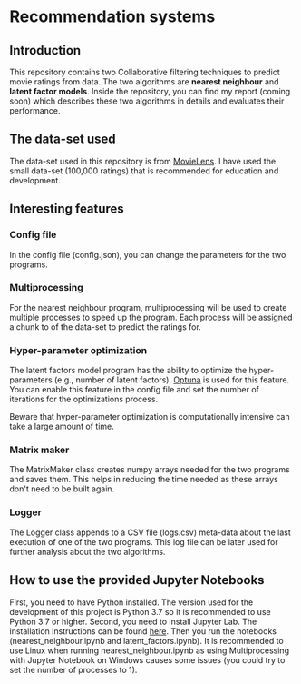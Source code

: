 # Recommendation systems

## Introduction

This repository contains two Collaborative filtering techniques to predict movie ratings from data. The two algorithms are **nearest neighbour** and **latent factor models**. Inside the repository, you can find my report (coming soon) which describes these two algorithms in details and evaluates their performance.

## The data-set used

The data-set used in this repository is from [MovieLens](https://grouplens.org/datasets/movielens/). I have used the small data-set (100,000 ratings) that is recommended for education and development.

## Interesting features

### Config file

In the config file (config.json), you can change the parameters for the two programs.

### Multiprocessing

For the nearest neighbour program, multiprocessing will be used to create multiple processes to speed up the program. Each process will be assigned a chunk to of the data-set to predict the ratings for.

### Hyper-parameter optimization

The latent factors model program has the ability to optimize the hyper-parameters (e.g., number of latent factors). [Optuna](https://optuna.org/) is used for this feature. You can enable this feature in the config file and set the number of iterations for the optimizations process.

Beware that hyper-parameter optimization is computationally intensive can take a large amount of time.

### Matrix maker

The MatrixMaker class creates numpy arrays needed for the two programs and saves them. This helps in reducing the time needed as these arrays don't need to be built again.

### Logger

The Logger class appends to a CSV file (logs.csv) meta-data about the last execution of one of the two programs. This log file can be later used for further analysis about the two algorithms.

## How to use the provided Jupyter Notebooks

First, you need to have Python installed. The version used for the development of this project is Python 3.7 so it is recommended to use Python 3.7 or higher. Second, you need to install Jupyter Lab. The installation instructions can be found [here](https://jupyterlab.readthedocs.io/en/stable/getting_started/installation.html). Then you run the notebooks (nearest_neighbour.ipynb and latent_factors.ipynb). It is recommended to use Linux when running nearest_neighbour.ipynb as using Multiprocessing with Jupyter Notebook on Windows causes some issues (you could try to set the number of processes to 1).
